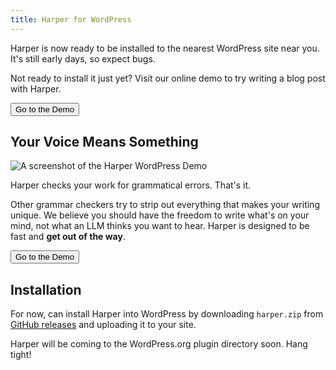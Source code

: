 ```yaml
---
title: Harper for WordPress
---
```


<script>
    import {Button} from "flowbite-svelte"
</script>

Harper is now ready to be installed to the nearest WordPress site near you.
It's still early days, so expect bugs.

Not ready to install it just yet?
Visit our online demo to try writing a blog post with Harper.

<Button href='/wpdemo' target="_blank">Go to the Demo</Button>

## Your Voice Means Something

![A screenshot of the Harper WordPress Demo](/images/harper_wp_playground_screenshot.png)

Harper checks your work for grammatical errors. That's it.

Other grammar checkers try to strip out everything that makes your writing unique.
We believe you should have the freedom to write what's on your mind, not what an LLM thinks you want to hear.
Harper is designed to be fast and **get out of the way**.

<Button href='/wpdemo' target="_blank">Go to the Demo</Button>

## Installation

For now, can install Harper into WordPress by downloading `harper.zip` from [GitHub releases](https://github.com/Automattic/harper/releases/latest) and uploading it to your site.

Harper will be coming to the WordPress.org plugin directory soon. Hang tight!
